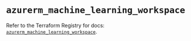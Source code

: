 # `azurerm_machine_learning_workspace`

Refer to the Terraform Registry for docs: [`azurerm_machine_learning_workspace`](https://registry.terraform.io/providers/hashicorp/azurerm/3.95.0/docs/resources/machine_learning_workspace).
